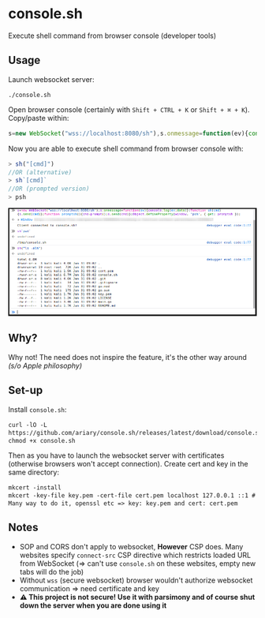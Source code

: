 # console.sh

Execute shell command from browser console (developer tools)

## Usage

Launch websocket server:
```shell
./console.sh
```

Open browser console (certainly with `Shift + CTRL + K` or `Shift + ⌘ + K`). Copy/paste within:
```javascript
s=new WebSocket("wss://localhost:8080/sh"),s.onmessage=function(ev){console.log(ev.data)};function sh(cmd){s.send(cmd)};function promptsh(){cmd=prompt();s.send(cmd)};Object.defineProperty(window, 'psh', { get: promptsh });
```


Now you are able to execute shell command from browser console with:
```javascript
> sh("[cmd]")
//OR (alternative)
> sh`[cmd]`
//OR (prompted version)
> psh
```
<div align=center><img src=https://github.com/ariary/console.sh/blob/main/console.sh.png></div>

## Why?

Why not! The need does not inspire the feature, it's the other way around *(s/o Apple philosophy)*

## Set-up

Install `console.sh`:
```
curl -lO -L https://github.com/ariary/console.sh/releases/latest/download/console.sh
chmod +x console.sh
```

Then as you have to launch the websocket server with certificates (otherwise browsers won't accept connection). Create cert and key in the same directory:
```shell
mkcert -install
mkcert -key-file key.pem -cert-file cert.pem localhost 127.0.0.1 ::1 # Many way to do it, openssl etc => key: key.pem and cert: cert.pem
```

## Notes
* SOP and CORS don't apply to websocket, **However** CSP does. Many websites specify `connect-src` CSP directive which restricts loaded URL from WebSocket (⇒ can't use `console.sh` on these websites, empty new tabs will do the job)
* Without `wss` (secure websocket) browser wouldn't authorize websocket communication ⇒ need certificate and key
* **⚠️ This project is not secure! Use it with parsimony and of course shut down the server when you are done using it**
